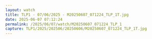 ```yaml
---
layout: watch
title: TLP1 - 07/06/2025 - M20250607_071224_TLP_1T.jpg
date: 2025-06-07 07:12:24
permalink: /2025/06/07/watch/M20250607_071224_TLP_1
capture: TLP1/2025/202506/20250606/M20250607_071224_TLP_1T.jpg
---
```

